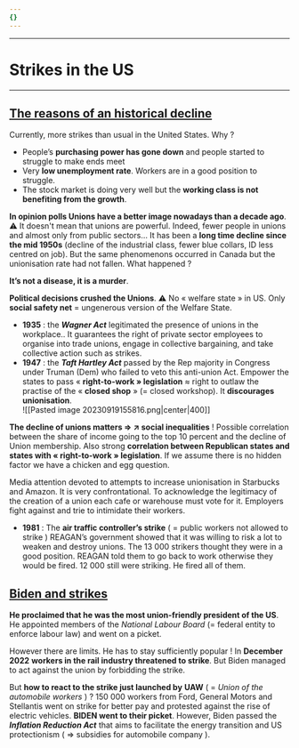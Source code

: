 ```yaml
---
{}
---
```

***
# Strikes in the US
***
## <u>The reasons of an historical decline</u>

Currently, more strikes than usual in the United States. Why ? 
- People’s **purchasing power has gone down** and people started to struggle to make ends meet 
- Very **low unemployment rate**. Workers are in a good position to struggle. 
- The stock market is doing very well but the **working class is not benefiting from the growth**. 

**In opinion polls Unions have a better image nowadays than a decade ago**. ⚠ It doesn't mean that unions are powerful. Indeed, fewer people in unions and almost only from public sectors… It has been a **long time decline since the mid 1950s** (decline of the industrial class, fewer blue collars, ID less centred on job). But the same phenomenons occurred in Canada but the unionisation rate had not fallen. What happened ? 

**It’s not a disease, it is a murder**. 

**Political decisions crushed the Unions**. ⚠ No « welfare state » in US. Only **social safety net** = ungenerous version of the Welfare State. 
- **1935** : the ***Wagner Act*** legitimated the presence of unions in the workplace.. It guarantees the right of private sector employees to organise into trade unions, engage in collective bargaining, and take collective action such as strikes. 
- **1947** : the ***Taft Hartley Act***  passed by the Rep majority in Congress under Truman (Dem) who failed to veto this anti-union Act. Empower the states to pass « **right-to-work » legislation** ≈ right to outlaw the practise of the « **closed shop** » (= closed workshop). It **discourages unionisation**.  
![[Pasted image 20230919155816.png|center|400]]

**The decline of unions matters ⇒ ↗ social inequalities** ! Possible correlation between the share of income going to the top 10 percent and the decline of Union membership. Also strong **correlation between Republican states and states with « right-to-work » legislation**. If we assume there is no hidden factor we have a chicken and egg question. 

Media attention devoted to attempts to increase unionisation in Starbucks and Amazon. It is very confrontational. To acknowledge the legitimacy of the creation of a union each cafe or warehouse must vote for it. Employers fight against and trie to intimidate their workers. 

- **1981** : The **air traffic controller’s strike** ( = public workers not allowed to strike ) REAGAN’s government showed that it was willing to risk a lot to weaken and destroy unions. The 13 000 strikers thought they were in a good position. REAGAN told them to go back to work otherwise they would be fired. 12 000 still were striking. He fired all of them. 

## <u>Biden and strikes</u>

**He proclaimed that he was the most union-friendly president of the US**. He appointed members of the *National Labour Board* (= federal entity to enforce labour law) and went on a picket. 

However there are limits. He has to stay sufficiently popular ! In **December 2022** **workers in the rail industry threatened to strike**. But Biden managed to act against the union by forbidding the strike.  

But **how to react to the strike just launched by** **UAW** ( = *Union of the automobile workers* ) ? 150 000 workers from Ford, General Motors and Stellantis went on strike for better pay and protested against the rise of electric vehicles. **BIDEN went to their picket**. However, Biden passed the ***Inflation Reduction Act*** that aims to facilitate the energy transition and US protectionism ( ⇒ subsidies for automobile company ). 

